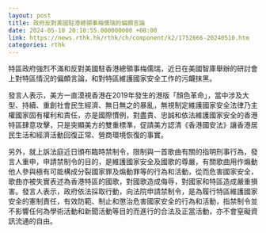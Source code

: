 ```yaml
---
layout: post
title: 政府反對美國駐港總領事梅儒瑞的偏頗言論
date: 2024-05-10 20:10:55.000000000 +08:00
link: https://news.rthk.hk/rthk/ch/component/k2/1752666-20240510.htm
categories: rthk
---
```


特區政府強烈不滿和反對美國駐香港總領事梅儒瑞，近日在美國智庫舉辦的研討會上對特區情況的偏頗言論，和對特區維護國家安全工作的污衊抹黑。 

發言人表示，美方一直漠視香港在2019年發生的港版「顏色革命」，當中涉及大型、持續、重創社會民生經濟、無日無之的暴亂，無視制定維護國家安全法律乃主權國家固有權利和責任，亦是國際慣例，對盡責、忠誠和依法維護國家安全的香港特區肆意攻擊，只是突顯美方的雙重標準，促請美方認清《香港國安法》讓香港居民生活和經濟活動回復正常、營商環境恢復的事實。

另外，就上訴法庭近日頒布臨時禁制令，限制與一首歌曲有關的指明刑事行為，發言人重申，申請禁制令的目的，是維護國家安全及國歌的尊嚴，有關歌曲用作煽動他人參與極有可能構成分裂國家罪及煽動罪等的行為和活動，從而危害國家安全，歌曲亦被失實表述為香港特區的國歌，對國歌造成侮辱，對國家和特區造成嚴重損害。發言人表示，政府依法採取行動，向法院申請禁制令，是為履行特區維護國家安全的憲制責任，有效防範、制止和懲治危害國家安全的行為和活動，指禁制令並不影響任何為學術活動和新聞活動等目的而進行的合法及正當活動，亦不會窒礙資訊流通的自由。

